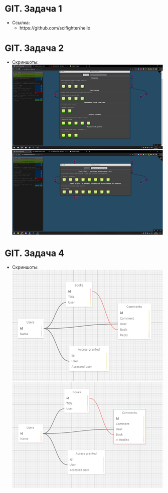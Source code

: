 <h1>GIT. Задача 1</h1>
    <ul>
        <li>
        Ссылка:
            <ul type = 'circle'>
                <li>
                    https://github.com/scifighter/hello
                </li>
            </ul>
        </li>
    </ul>
<h1>GIT. Задача 2</h1>
<ul>
    <li>
    Скриншоты:
    <img src = 'task2/screenshots/screenshot_1.png'>
    <img src = 'task2/screenshots/screenshot_2.png'>
    </li>
</ul>
<h1>GIT. Задача 4</h1>
<ul>
    <li>
    Скриншоты:
    <img src = 'task4/screenshots/screenshot_1.png'>
    <img src = 'task4/screenshots/screenshot_2.png'>
    </li>
</ul>